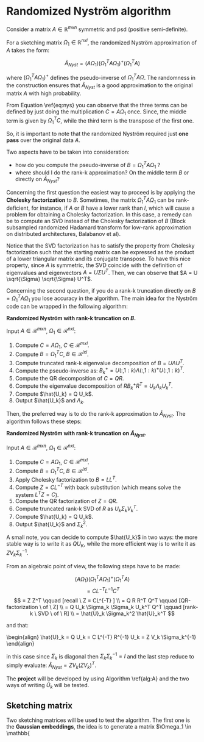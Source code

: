 # Randomized Nyström algorithm

Consider a matrix $A \in \mathbb{R}^{mxn}$ symmetric and psd (positive semi-definite).

For a sketching matrix $\Omega_1 \in \mathbb{R}^{nxl}$, the randomized Nyström approximation of $A$ takes the form:

$$\tilde{A}_{Nyst} = (A \Omega_1)(\Omega_1^T A \Omega_1)^+ (\Omega_1^T A) $$

where $(\Omega_1^T A \Omega_1)^+$ defines the pseudo-inverse of $\Omega_1^T A \Omega$. The randomness in the construction ensures that $\tilde{A}_{Nyst}$ is a good approximation to the original matrix $A$ with high probability.

From Equation \ref{eq:nys} you can observe that the three terms can be defined by just doing the multiplication $C = A \Omega_1$ once. Since, the middle term is given by $\Omega_1^T C$, while the third term is the transpose of the first one.

So, it is important to note that the randomized Nyström required just **one pass** over the original data $A$.

Two aspects have to be taken into consideration:

- how do you compute the pseudo-inverse of $B = \Omega_1^T A \Omega_1$ ?
- where should I do the rank-k approximation? On the middle term $B$ or directly on $\tilde{A}_{Nyst}$?

Concerning the first question the easiest way to proceed is by applying the **Cholesky factorization** to $B$. Sometimes, the matrix $\Omega_1^T A \Omega_1$ can be rank-deficient, for instance, if $A$ or $B$ have a lower rank than $l$, which will cause a problem for obtaining a Cholesky factorization. In this case, a remedy can be to compute an SVD instead of the Cholesky factorization of $B$ (Block subsampled randomized Hadamard transform for low-rank approximation on distributed architectures, Balabanov et al).

Notice that the SVD factorization has to satisfy the property from Cholesky factorization such that the starting matrix can be expressed as the product of a lower triangular matrix and its conjugate transpose. To have this nice property, since $A$ is symmetric, the SVD coincide with the definition of eigenvalues and eigenvectors $A = U \Sigma U^T$. Then, we can observe that $A = U \sqrt{\Sigma} \sqrt{\Sigma} U^T$.

Concerning the second question, if you do a rank-k truncation directly on $B = \Omega_1^T A \Omega_1$ you lose accuracy in the algorithm. The main idea for the Nyström code can be wrapped in the following algorithm:

**Randomized Nyström with rank-k truncation on $B$.**

Input $A \in \mathcal{R}^{mxn}$, $\Omega_1 \in \mathcal{R}^{nxl}$:

1. Compute $C = A \Omega_1$, $C \in \mathcal{R}^{mxl}$.
2. Compute $B = \Omega_1^T C$, $B \in \mathcal{R}^{lxl}$.
3. Compute truncated rank-k eigenvalue decomposition of $B = U \Lambda U^T$.
4. Compute the pseudo-inverse as: $B_k^+ = U(:, 1:k) \Lambda(:, 1:k)^{+} U(:,1:k)^T$.
5. Compute the QR decomposition of $C = QR$.
6. Compute the eigenvalue decomposition of $R B_k^+ R^T = U_k \Lambda_k U_k^T$.
7. Compute $\hat{U_k} = Q U_k$.
8. Output $\hat{U_k}$ and $\Lambda_k$.

Then, the preferred way is to do the rank-k approximation to $\tilde{A}_{Nyst}$. The algorithm follows these steps:

**Randomized Nyström with rank-k truncation on $\tilde{A}_{Nyst}$.**

Input $A \in \mathcal{R}^{mxn}$, $\Omega_1 \in \mathcal{R}^{nxl}$:

1. Compute $C = A \Omega_1$, $C \in \mathcal{R}^{mxl}$.
2. Compute $B = \Omega_1^T C$, $B \in \mathcal{R}^{lxl}$.
3. Apply Cholesky factorization to $B = LL^T$.
4. Compute $Z = CL^{-T}$ with back substitution (which means solve the system $L^T Z = C$).
5. Compute the QR factorization of $Z = QR$.
6. Compute truncated rank-k SVD of $R$ as $U_k \Sigma_k V_k^T$.
7. Compute $\hat{U_k} = Q U_k$.
8. Output $\hat{U_k}$ and $\Sigma_k^2$.

A small note, you can decide to compute $\hat{U_k}$ in two ways: the more stable way is to write it as $Q U_K$, while the more efficient way is to write it as $ZV_k \Sigma_k^{-1}$.

From an algebraic point of view, the following steps have to be made:

$$ (A \Omega_1)(\Omega_1^T A \Omega_1)^+ (\Omega_1^T A)$$
$$  = C L^{-T} L^{-1} C^T $$ 
$$
    = Z Z^T \qquad [recall \ Z = CL^{-T} ] \\
    = Q R R^T Q^T  \qquad [QR-factorization \ of \ Z] \\
    = Q U_k \Sigma_k \Sigma_k U_k^T Q^T  \qquad [rank-k \ SVD \ of \ R] \\
    = \hat{U}_k \Sigma_k^2 \hat{U}_k^T
$$

and that:

\begin{align}
    \hat{U}_k = Q U_k = C L^{-T} R^{-1} U_k = Z V_k \Sigma_k^{-1}
\end{align}

in this case since $\Sigma_k$ is diagonal then $\Sigma_k \Sigma_k^{-1} = I$ and the last step reduce to simply evaluate: $\tilde{A}_{Nyst} = Z V_k (Z V_k)^T$.

The **project** will be developed by using Algorithm \ref{alg:A} and the two ways of writing $\hat{U}_k$ will be tested.

## Sketching matrix

Two sketching matrices will be used to test the algorithm. The first one is the **Gaussian embeddings**, the idea is to generate a matrix $\Omega_1 \in \mathbb{
